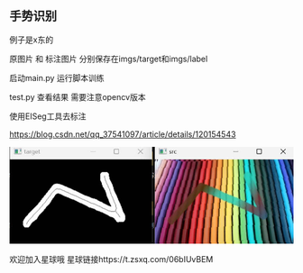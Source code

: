 ## 手势识别

例子是x东的

原图片 和 标注图片 分别保存在imgs/target和imgs/label

启动main.py 运行脚本训练

test.py 查看结果 需要注意opencv版本

使用EISeg工具去标注


https://blog.csdn.net/qq_37541097/article/details/120154543

 ![image](test.jpg)

欢迎加入星球哦
星球链接https://t.zsxq.com/06bIUvBEM
